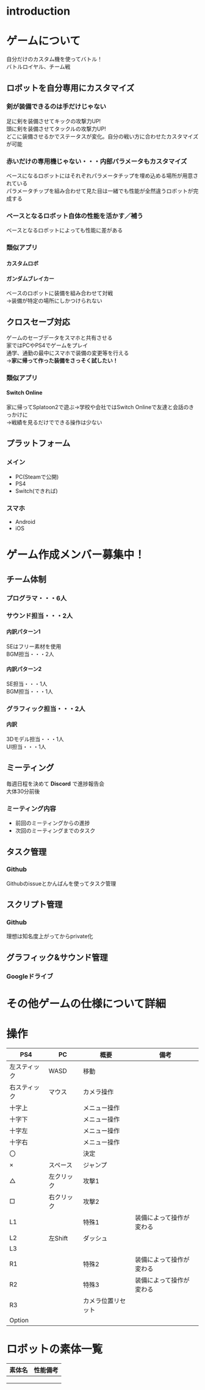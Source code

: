 # introduction

# ゲームについて

自分だけのカスタム機を使ってバトル！  
バトルロイヤル、チーム戦

## ロボットを自分専用にカスタマイズ

### 剣が装備できるのは手だけじゃない
足に剣を装備させてキックの攻撃力UP!  
頭に剣を装備させてタックルの攻撃力UP!  
どこに装備させるかでステータスが変化。自分の戦い方に合わせたカスタマイズが可能

### 赤いだけの専用機じゃない・・・内部パラメータもカスタマイズ
ベースになるロボットにはそれぞれパラメータチップを埋め込める場所が用意されている  
パラメータチップを組み合わせて見た目は一緒でも性能が全然違うロボットが完成する

### ベースとなるロボット自体の性能を活かす／補う
ベースとなるロボットによっても性能に差がある  

### 類似アプリ
#### カスタムロボ
#### ガンダムブレイカー
ベースのロボットに装備を組み合わせて対戦  
→装備が特定の場所にしかつけられない

## クロスセーブ対応
ゲームのセーブデータをスマホと共有させる  
家ではPCやPS4でゲームをプレイ  
通学、通勤の最中にスマホで装備の変更等を行える  
→**家に帰って作った装備をさっそく試したい！**

### 類似アプリ
#### Switch Online  
家に帰ってSplatoon2で遊ぶ→学校や会社ではSwitch Onlineで友達と会話のきっかけに  
→戦績を見るだけでできる操作は少ない

## プラットフォーム
### メイン
* PC(Steamで公開)
* PS4
* Switch(できれば)
### スマホ
* Android
* iOS

# ゲーム作成メンバー募集中！

## チーム体制
### プログラマ・・・6人
### サウンド担当・・・2人
#### 内訳パターン1
SEはフリー素材を使用  
BGM担当・・・2人
#### 内訳パターン2
SE担当・・・1人  
BGM担当・・・1人
### グラフィック担当・・・2人
#### 内訳
3Dモデル担当・・・1人  
UI担当・・・1人
## ミーティング
毎週日程を決めて **Discord** で進捗報告会  
大体30分前後  
### ミーティング内容
* 前回のミーティングからの進捗  
* 次回のミーティングまでのタスク  
## タスク管理
### Github
Githubのissueとかんばんを使ってタスク管理  
## スクリプト管理
### Github
理想は知名度上がってからprivate化
## グラフィック&サウンド管理
### Googleドライブ

# その他ゲームの仕様について詳細

# 操作
|PS4|PC|概要|備考|
|---|---|---|---|
|左スティック|WASD|移動||
|右スティック|マウス|カメラ操作||
|十字上||メニュー操作||
|十字下||メニュー操作||
|十字左||メニュー操作||
|十字右||メニュー操作||
|〇||決定||
|×|スペース|ジャンプ||
|△|左クリック|攻撃1||
|□|右クリック|攻撃2||
|L1||特殊1|装備によって操作が変わる|
|L2|左Shift|ダッシュ||
|L3||||
|R1||特殊2|装備によって操作が変わる|
|R2||特殊3|装備によって操作が変わる|
|R3||カメラ位置リセット||
|Option||||

# ロボットの素体一覧

|素体名|性能備考|
|---|---|
|||
|||
|||
